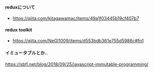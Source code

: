 

#### reduxについて
- https://qiita.com/kitagawamac/items/49a1f03445b19cf407b7

#### redux toolkit
- https://qiita.com/NeGI1009/items/d553bdb361e755d5986c#fn1


#### イミュータブルとか..
https://sbfl.net/blog/2018/09/25/javascript-immutable-programming/